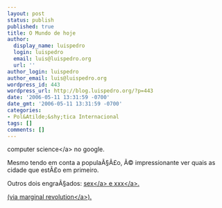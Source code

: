 ```yaml
---
layout: post
status: publish
published: true
title: O Mundo de hoje
author:
  display_name: luispedro
  login: luispedro
  email: luis@luispedro.org
  url: ''
author_login: luispedro
author_email: luis@luispedro.org
wordpress_id: 443
wordpress_url: http://blog.luispedro.org/?p=443
date: '2006-05-11 13:31:59 -0700'
date_gmt: '2006-05-11 13:31:59 -0700'
categories:
- Pol&Atilde;&shy;tica Internacional
tags: []
comments: []
---
```

<p><a http:&#47;&#47;www.google.com&#47;trends?q=computer+science&ctab=0&date=all&geo=all">computer science<&#47;a> no google.</p>
<p>Mesmo tendo em conta a popula&Atilde;&sect;&Atilde;&pound;o, &Atilde;&copy; impressionante ver quais as cidade que est&Atilde;&pound;o em primeiro.</p>
<p>Outros dois engra&Atilde;&sect;ados: <a href="http:&#47;&#47;www.google.com&#47;trends?q=sex&ctab=0&date=all&geo=all">sex<&#47;a> e <a href="http:&#47;&#47;www.google.com&#47;trends?q=xxx&ctab=0&date=all&geo=all">xxx<&#47;a>.</p>
<p>(via <a href="http:&#47;&#47;www.marginalrevolution.com&#47;marginalrevolution&#47;2006&#47;05&#47;google_trends.html">marginal revolution<&#47;a>).</p>
